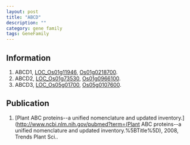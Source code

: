 ```yaml
---
layout: post
title: "ABCD"
description: ""
category: gene family
tags: GeneFamily
---
```


## Information
1. ABCD1, [LOC_Os01g11946](http://rice.plantbiology.msu.edu/cgi-bin/ORF_infopage.cgi?orf=LOC_Os01g11946), [Os01g0218700](http://rapdb.dna.affrc.go.jp/viewer/gbrowse_details/irgsp1?name=Os01g0218700).
2. ABCD2, [LOC_Os01g73530](http://rice.plantbiology.msu.edu/cgi-bin/ORF_infopage.cgi?orf=LOC_Os01g73530), [Os01g0966100](http://rapdb.dna.affrc.go.jp/viewer/gbrowse_details/irgsp1?name=Os01g0966100).
3. ABCD3, [LOC_Os05g01700](http://rice.plantbiology.msu.edu/cgi-bin/ORF_infopage.cgi?orf=LOC_Os05g01700), [Os05g0107600](http://rapdb.dna.affrc.go.jp/viewer/gbrowse_details/irgsp1?name=Os05g0107600).

## Publication
1. [Plant ABC proteins--a unified nomenclature and updated inventory.](http://www.ncbi.nlm.nih.gov/pubmed?term=(Plant ABC proteins--a unified nomenclature and updated inventory.%5BTitle%5D), 2008, Trends Plant Sci..


